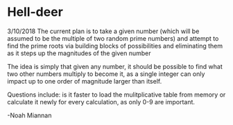 # Hell-deer
3/10/2018
The current plan is to take a given number (which will be assumed to be the multiple of two random prime numbers) and attempt to find
the prime roots via building blocks of possibilities and eliminating them as it steps up the magnitudes of the given number

The idea is simply that given any number, it should be possible to find what two other numbers multiply to become it, as a
single integer can only impact up to one order of magnitude larger than itself.

Questions include:  is it faster to load the mulitplicative table from memory or calculate it newly for every calculation, as only 0-9 are important.


-Noah Miannan
